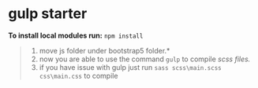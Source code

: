# gulp starter
**To install local modules run:**
`npm install`
> 1. move js folder under bootstrap5 folder.*
> 2. now you are able to use the command `gulp` to compile *scss files.*
> 3. if you have issue with gulp just run `sass scss\main.scss css\main.css` to compile
